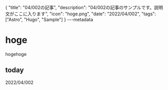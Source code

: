 {
  "title": "04/002の記事",
  "description": "04/002の記事のサンプルです。説明文がここに入ります",
  "icon": "hoge.png",
  "date": "2022/04/002",
  "tags": ["Astro", "Hugo", "Sample"]
}
---metadata

# hoge
hogehoge

## today
2022/04/002